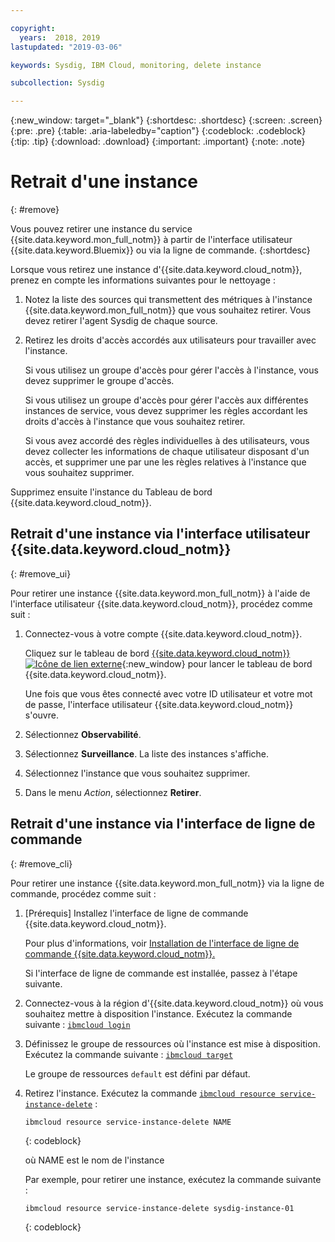 ```yaml
---

copyright:
  years:  2018, 2019
lastupdated: "2019-03-06"

keywords: Sysdig, IBM Cloud, monitoring, delete instance

subcollection: Sysdig

---
```


{:new_window: target="_blank"}
{:shortdesc: .shortdesc}
{:screen: .screen}
{:pre: .pre}
{:table: .aria-labeledby="caption"}
{:codeblock: .codeblock}
{:tip: .tip}
{:download: .download}
{:important: .important}
{:note: .note}

# Retrait d'une instance
{: #remove}

Vous pouvez retirer une instance du service {{site.data.keyword.mon_full_notm}} à partir de l'interface utilisateur {{site.data.keyword.Bluemix}} ou via la ligne de commande.
{:shortdesc}

Lorsque vous retirez une instance d'{{site.data.keyword.cloud_notm}}, prenez en compte les informations suivantes pour le nettoyage :

1. Notez la liste des sources qui transmettent des métriques à l'instance {{site.data.keyword.mon_full_notm}} que vous souhaitez retirer. Vous devez retirer l'agent Sysdig de chaque source.
2. Retirez les droits d'accès accordés aux utilisateurs pour travailler avec l'instance. 

    Si vous utilisez un groupe d'accès pour gérer l'accès à l'instance, vous devez supprimer le groupe d'accès.

    Si vous utilisez un groupe d'accès pour gérer l'accès aux différentes instances de service, vous devez supprimer les règles accordant les droits d'accès à l'instance que vous souhaitez retirer.
    
    Si vous avez accordé des règles individuelles à des utilisateurs, vous devez collecter les informations de chaque utilisateur disposant d'un accès, et supprimer une par une les règles relatives à l'instance que vous souhaitez supprimer.


Supprimez ensuite l'instance du Tableau de bord {{site.data.keyword.cloud_notm}}.


## Retrait d'une instance via l'interface utilisateur {{site.data.keyword.cloud_notm}}
{: #remove_ui}

Pour retirer une instance {{site.data.keyword.mon_full_notm}} à l'aide de l'interface utilisateur {{site.data.keyword.cloud_notm}}, procédez comme suit :

1. Connectez-vous à votre compte {{site.data.keyword.cloud_notm}}.

    Cliquez sur le tableau de bord [{{site.data.keyword.cloud_notm}} ![Icône de lien externe](../../icons/launch-glyph.svg "Icône de lien externe")](https://cloud.ibm.com/login){:new_window} pour lancer le tableau de bord {{site.data.keyword.cloud_notm}}.

	Une fois que vous êtes connecté avec votre ID utilisateur et votre mot de passe, l'interface utilisateur {{site.data.keyword.cloud_notm}} s'ouvre.

2. Sélectionnez **Observabilité**. 

3. Sélectionnez **Surveillance**. La liste des instances s'affiche.

4. Sélectionnez l'instance que vous souhaitez supprimer.

5. Dans le menu *Action*, sélectionnez **Retirer**.


## Retrait d'une instance via l'interface de ligne de commande
{: #remove_cli}

Pour retirer une instance {{site.data.keyword.mon_full_notm}} via la ligne de commande, procédez comme suit :

1. [Prérequis] Installez l'interface de ligne de commande {{site.data.keyword.cloud_notm}}.

   Pour plus d'informations, voir [Installation de l'interface de ligne de commande {{site.data.keyword.cloud_notm}}.](/docs/cli?topic=cloud-cli-ibmcloud-cli#ibmcloud-cli)

   Si l'interface de ligne de commande est installée, passez à l'étape suivante.

2. Connectez-vous à la région d'{{site.data.keyword.cloud_notm}} où vous souhaitez mettre à disposition l'instance. Exécutez la commande suivante : [`ibmcloud login`](/docs/cli/reference/ibmcloud/bx_cli.html#ibmcloud_login)

3. Définissez le groupe de ressources où l'instance est mise à disposition. Exécutez la commande suivante : [`ibmcloud target`](/docs/cli/reference/ibmcloud/bx_cli.html#ibmcloud_target)

    Le groupe de ressources `default` est défini par défaut.

4. Retirez l'instance. Exécutez la commande [`ibmcloud resource service-instance-delete`](/docs/cli/reference/ibmcloud/cli_resource_group.html#ibmcloud_resource_service_instance_delete) :

    ```
    ibmcloud resource service-instance-delete NAME 
    ```
    {: codeblock}

    où NAME est le nom de l'instance

    Par exemple, pour retirer une instance, exécutez la commande suivante :

    ```
    ibmcloud resource service-instance-delete sysdig-instance-01
    ```
    {: codeblock}
